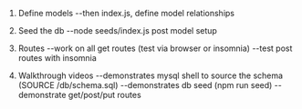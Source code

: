 1) Define models
--then index.js, define model relationships

2) Seed the db
--node seeds/index.js post model setup

3) Routes
--work on all get routes (test via browser or insomnia)
--test post routes with insomnia

4) Walkthrough videos
--demonstrates mysql shell to source the schema (SOURCE /db/schema.sql)
--demonstrates db seed (npm run seed)
--demonstrate get/post/put routes
